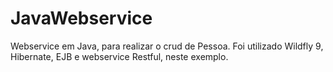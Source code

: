 # JavaWebservice
Webservice em Java, para realizar o crud de Pessoa.
Foi utilizado Wildfly 9, Hibernate, EJB e webservice Restful, neste exemplo.
